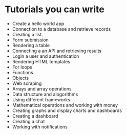 # Tutorials you can write

* Create a hello world app
* Connection to a database and retrieve records
* Creating a list.
* Form submission
* Rendering a table
* Connecting a an API and retrieving results
* Login a user and authentication
* Rendering HTML templates
* For loops
* Functions
* Objects
* Web scraping
* Arrays and array operations
* Data structure and alogorithms
* Using different frameworks
* Mathematical operations and working with money
* Creating graphs and display charts and dashboards
* Creating a dashboard
* Creating a chat
* Working with notifications

